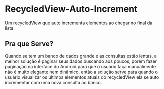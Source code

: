 # RecycledView-Auto-Increment
Um recycledView que auto incrementa elementos ao chegar no final da lista.

## Pra que Serve?
Quando se tem um banco de dados grande e as consultas estão lentas, a melhor solução é paginar seus dados buscando aos poucos, porém fazer paginação na interface do Android para que o usuário faça manualmente não é muito elegante nem dinâmico, então a solução serve para quando o usuário visualizar os últimos elementos atuais do recycledView ela se auto incrementar com uma nova consulta ao banco.
